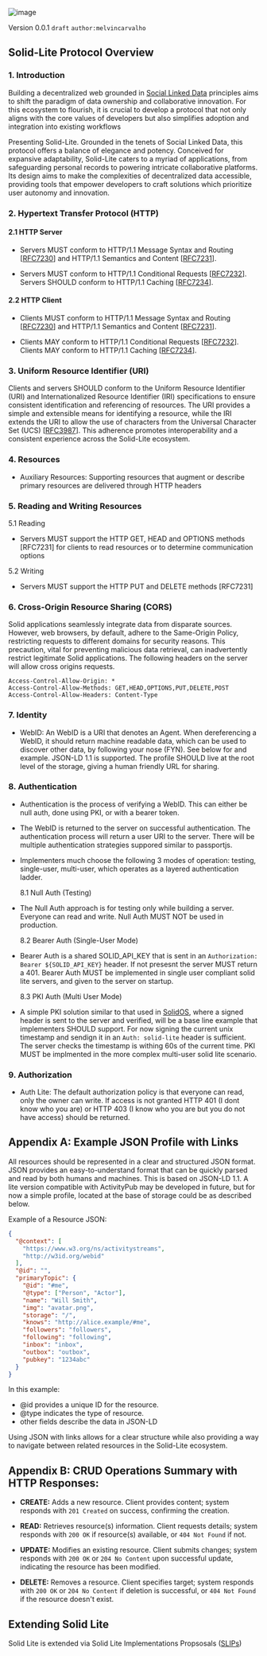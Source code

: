 ![image](https://github.com/solid-lite/draft-spec/assets/65864/d9b22bad-de6c-4f8a-97ec-827b1caafa56)

Version 0.0.1 `draft` `author:melvincarvalho`

## Solid-Lite Protocol Overview

### 1. Introduction

Building a decentralized web grounded in [Social Linked Data](https://solid.mit.edu/) principles aims to shift the paradigm of data ownership and collaborative innovation. For this ecosystem to flourish, it is crucial to develop a protocol that not only aligns with the core values of developers but also simplifies adoption and integration into existing workflows

Presenting Solid-Lite. Grounded in the tenets of Social Linked Data, this protocol offers a balance of elegance and potency. Conceived for expansive adaptability, Solid-Lite caters to a myriad of applications, from safeguarding personal records to powering intricate collaborative platforms. Its design aims to make the complexities of decentralized data accessible, providing tools that empower developers to craft solutions which prioritize user autonomy and innovation.

### 2. Hypertext Transfer Protocol (HTTP)

#### 2.1 HTTP Server

- Servers MUST conform to HTTP/1.1 Message Syntax and Routing [[RFC7230](https://solidproject.org/TR/protocol#bib-rfc7230)] and HTTP/1.1 Semantics and Content [[RFC7231](https://solidproject.org/TR/protocol#bib-rfc7231)].

- Servers MUST conform to HTTP/1.1 Conditional Requests [[RFC7232](https://solidproject.org/TR/protocol#bib-rfc7232)]. Servers SHOULD conform to HTTP/1.1 Caching [[RFC7234](https://solidproject.org/TR/protocol#bib-rfc7234)].

#### 2.2 HTTP Client

- Clients MUST conform to HTTP/1.1 Message Syntax and Routing [[RFC7230](https://solidproject.org/TR/protocol#bib-rfc7230)] and HTTP/1.1 Semantics and Content [[RFC7231](https://solidproject.org/TR/protocol#bib-rfc7231)].

- Clients MAY conform to HTTP/1.1 Conditional Requests [[RFC7232](https://solidproject.org/TR/protocol#bib-rfc7232)]. Clients MAY conform to HTTP/1.1 Caching [[RFC7234](https://solidproject.org/TR/protocol#bib-rfc7234)].

### 3. Uniform Resource Identifier (URI)

Clients and servers SHOULD conform to the Uniform Resource Identifier (URI) and Internationalized Resource Identifier (IRI) specifications to ensure consistent identification and referencing of resources. The URI provides a simple and extensible means for identifying a resource, while the IRI extends the URI to allow the use of characters from the Universal Character Set (UCS) [[RFC3987](https://solidproject.org/TR/protocol#bib-rfc3987)]. This adherence promotes interoperability and a consistent experience across the Solid-Lite ecosystem.

### 4. Resources

- Auxiliary Resources: Supporting resources that augment or describe primary resources are delivered through HTTP headers

### 5. Reading and Writing Resources

5.1 Reading

- Servers MUST support the HTTP GET, HEAD and OPTIONS methods [RFC7231] for clients to read resources or to determine communication options
  
5.2 Writing

- Servers MUST support the HTTP PUT and DELETE methods [RFC7231]

### 6. Cross-Origin Resource Sharing (CORS)

Solid applications seamlessly integrate data from disparate sources. However, web browsers, by default, adhere to the Same-Origin Policy, restricting requests to different domains for security reasons. This precaution, vital for preventing malicious data retrieval, can inadvertently restrict legitimate Solid applications. The following headers on the server will allow cross origins requests.

```
Access-Control-Allow-Origin: *
Access-Control-Allow-Methods: GET,HEAD,OPTIONS,PUT,DELETE,POST
Access-Control-Allow-Headers: Content-Type
```

### 7. Identity

- WebID: An WebID is a URI that denotes an Agent. When dereferencing a WebID, it should return machine readable data, which can be used to discover other data, by following your nose (FYN). See below for and example. JSON-LD 1.1 is supported. The profile SHOULD live at the root level of the storage, giving a human friendly URL for sharing.

### 8. Authentication

- Authentication is the process of verifying a WebID. This can either be null auth, done using PKI, or with a bearer token.
- The WebID is returned to the server on successful authentication. The authentication process will return a user URI to the server. There will be multiple authentication strategies suppored similar to passportjs.
- Implementers much choose the following 3 modes of operation: testing, single-user, multi-user, which operates as a layered authentication ladder.

  8.1 Null Auth (Testing)

- The Null Auth approach is for testing only while building a server. Everyone can read and write. Null Auth MUST NOT be used in production.

  8.2 Bearer Auth (Single-User Mode)

- Bearer Auth is a shared SOLID_API_KEY that is sent in an `Authorization: Bearer ${SOLID_API_KEY}` header. If not presesnt the server MUST return a 401. Bearer Auth MUST be implemented in single user compliant solid lite servers, and given to the server on startup.

  8.3 PKI Auth (Multi User Mode)

- A simple PKI solution similar to that used in [SolidOS](https://github.com/SolidOS/solid-ui/blob/main/src/chat/keys.ts), where a signed header is sent to the server and verified, will be a base line example that implementers SHOULD support. For now signing the current unix timestamp and sendign it in an `Auth: solid-lite` header is sufficient. The server checks the timestamp is withing 60s of the current time. PKI MUST be implmented in the more complex multi-user solid lite scenario.

### 9. Authorization

- Auth Lite: The default authorization policy is that everyone can read, only the owner can write. If access is not granted HTTP 401 (I dont know who you are) or HTTP 403 (I know who you are but you do not have access) should be returned.

## Appendix A: Example JSON Profile with Links

All resources should be represented in a clear and structured JSON format. JSON provides an easy-to-understand format that can be quickly parsed and read by both humans and machines. This is based on JSON-LD 1.1. A lite version compatible with ActivityPub may be developed in future, but for now a simple profile, located at the base of storage could be as described below.

Example of a Resource JSON:

```json
{
  "@context": [
    "https://www.w3.org/ns/activitystreams",
    "http://w3id.org/webid"
  ],
  "@id": "",
  "primaryTopic": {
    "@id": "#me",
    "@type": ["Person", "Actor"],
    "name": "Will Smith",
    "img": "avatar.png",
    "storage": "/",
    "knows": "http://alice.example/#me",
    "followers": "followers",
    "following": "following",
    "inbox": "inbox",
    "outbox": "outbox",
    "pubkey": "1234abc"
  }
}
```

In this example:

- @id provides a unique ID for the resource.
- @type indicates the type of resource.
- other fields describe the data in JSON-LD

Using JSON with links allows for a clear structure while also providing a way to navigate between related resources in the Solid-Lite ecosystem.

## Appendix B: **CRUD Operations Summary with HTTP Responses:**

- **CREATE:** Adds a new resource. Client provides content; system responds with `201 Created` on success, confirming the creation.

- **READ:** Retrieves resource(s) information. Client requests details; system responds with `200 OK` if resource(s) available, or `404 Not Found` if not.

- **UPDATE:** Modifies an existing resource. Client submits changes; system responds with `200 OK` or `204 No Content` upon successful update, indicating the resource has been modified.

- **DELETE:** Removes a resource. Client specifies target; system responds with `200 OK` or `204 No Content` if deletion is successful, or `404 Not Found` if the resource doesn't exist.

## Extending Solid Lite

Solid Lite is extended via Solid Lite Implementations Propsosals ([SLIPs](https://solid-lite.github.io/slips/))
